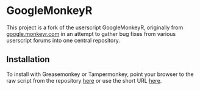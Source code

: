 GoogleMonkeyR
=============

This project is a fork of the userscript GoogleMonkeyR, originally from
[google.monkeyr.com](http://google.monkeyr.com) in an attempt to gather bug
fixes from various userscript forums into one central repository.

Installation
------------

To install with Greasemonkey or Tampermonkey, point your browser to the raw
script from the repository [here][1] or use the short URL [here][2].

[1]: https://github.com/jasmas/GoogleMonkeyR/raw/master/googlemonkeyr.user.js
[2]: http://git.io/jUIidg

